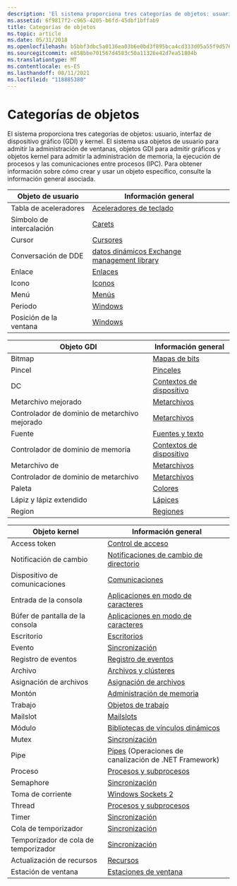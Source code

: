 ```yaml
---
description: 'El sistema proporciona tres categorías de objetos: usuario, interfaz de dispositivo gráfico (GDI) y kernel.'
ms.assetid: 6f9817f2-c965-4205-b6fd-45dbf1bffab9
title: Categorías de objetos
ms.topic: article
ms.date: 05/31/2018
ms.openlocfilehash: b5bbf3dbc5a0136ea03b6e0bd3f895bca4cd333d05a55f9d576aad0c7e36364c
ms.sourcegitcommit: e858bbe701567d4583c50a11326e42d7ea51804b
ms.translationtype: MT
ms.contentlocale: es-ES
ms.lasthandoff: 08/11/2021
ms.locfileid: "118885380"
---
```

# <a name="object-categories"></a>Categorías de objetos

El sistema proporciona tres categorías de objetos: usuario, interfaz de dispositivo gráfico (GDI) y kernel. El sistema usa objetos de usuario para admitir la administración de ventanas, objetos GDI para admitir gráficos y objetos kernel para admitir la administración de memoria, la ejecución de procesos y las comunicaciones entre procesos (IPC). Para obtener información sobre cómo crear y usar un objeto específico, consulte la información general asociada.



| Objeto de usuario       | Información general                                                                                        |
|-------------------|-------------------------------------------------------------------------------------------------|
| Tabla de aceleradores | [Aceleradores de teclado](../menurc/keyboard-accelerators.md)                                       |
| Símbolo de intercalación             | [Carets](../menurc/carets.md)                                                                     |
| Cursor            | [Cursores](../menurc/cursors.md)                                                                   |
| Conversación de DDE  | [datos dinámicos Exchange management library](../dataxchg/dynamic-data-exchange-management-library.md) |
| Enlace              | [Enlaces](../winmsg/hooks.md)                                                                       |
| Icono              | [Iconos](../menurc/icons.md)                                                                       |
| Menú              | [Menús](../menurc/menus.md)                                                                       |
| Periodo            | [Windows](../winmsg/windows.md)                                                                   |
| Posición de la ventana   | [Windows](../winmsg/windows.md)                                                                   |



 



| Objeto GDI           | Información general                               |
|----------------------|----------------------------------------|
| Bitmap               | [Mapas de bits](/windows/desktop/gdi/bitmaps)                 |
| Pincel                | [Pinceles](/windows/desktop/gdi/brushes)                 |
| DC                   | [Contextos de dispositivo](/windows/desktop/gdi/device-contexts) |
| Metarchivo mejorado    | [Metarchivos](/windows/desktop/gdi/metafiles)             |
| Controlador de dominio de metarchivo mejorado | [Metarchivos](/windows/desktop/gdi/metafiles)             |
| Fuente                 | [Fuentes y texto](/windows/desktop/gdi/fonts-and-text)   |
| Controlador de dominio de memoria            | [Contextos de dispositivo](/windows/desktop/gdi/device-contexts) |
| Metarchivo de              | [Metarchivos](/windows/desktop/gdi/metafiles)             |
| Controlador de dominio de metarchivo          | [Metarchivos](/windows/desktop/gdi/metafiles)             |
| Paleta              | [Colores](/windows/desktop/gdi/colors)                   |
| Lápiz y lápiz extendido | [Lápices](/windows/desktop/gdi/pens)                       |
| Region               | [Regiones](/windows/desktop/gdi/regions)                 |



 



| Objeto kernel         | Información general                                                                        |
|-----------------------|---------------------------------------------------------------------------------|
| Access token          | [Control de acceso](/windows/desktop/SecAuthZ/access-control)                                       |
| Notificación de cambio   | [Notificaciones de cambio de directorio](/windows/desktop/FileIO/obtaining-directory-change-notifications) |
| Dispositivo de comunicaciones | [Comunicaciones](/windows/desktop/DevIO/communications-resources)                                 |
| Entrada de la consola         | [Aplicaciones en modo de caracteres](/windows/console/character-mode-applications)                 |
| Búfer de pantalla de la consola | [Aplicaciones en modo de caracteres](/windows/console/character-mode-applications)                 |
| Escritorio               | [Escritorios](/windows/desktop/winstation/desktops)                                                       |
| Evento                 | [Sincronización](/windows/desktop/Sync/synchronization)                                         |
| Registro de eventos             | [Registro de eventos](/windows/desktop/EventLog/event-logging)                                             |
| Archivo                  | [Archivos y clústeres](/windows/desktop/FileIO/files-and-clusters)                                   |
| Asignación de archivos          | [Asignación de archivos](/windows/desktop/Memory/file-mapping)                                               |
| Montón                  | [Administración de memoria](/windows/desktop/Memory/memory-management)                                     |
| Trabajo                   | [Objetos de trabajo](/windows/desktop/ProcThread/job-objects)                                                 |
| Mailslot              | [Mailslots](/windows/desktop/ipc/mailslots)                                                     |
| Módulo                | [Bibliotecas de vínculos dinámicos](/windows/desktop/Dlls/dynamic-link-libraries)                           |
| Mutex                 | [Sincronización](/windows/desktop/Sync/synchronization)                                         |
| Pipe                  | [Pipes](/windows/desktop/ipc/pipes) (Operaciones de canalización de .NET Framework)                                                             |
| Proceso               | [Procesos y subprocesos](/windows/desktop/ProcThread/processes-and-threads)                             |
| Semaphore             | [Sincronización](/windows/desktop/Sync/synchronization)                                         |
| Toma de corriente                | [Windows Sockets 2](/windows/desktop/WinSock/windows-sockets-start-page-2)                       |
| Thread                | [Procesos y subprocesos](/windows/desktop/ProcThread/processes-and-threads)                             |
| Timer                 | [Sincronización](/windows/desktop/Sync/synchronization)                                         |
| Cola de temporizador           | [Sincronización](/windows/desktop/Sync/synchronization)                                         |
| Temporizador de cola de temporizador     | [Sincronización](/windows/desktop/Sync/synchronization)                                         |
| Actualización de recursos       | [Recursos](../menurc/resources.md)                                               |
| Estación de ventana        | [Estaciones de ventana](/windows/desktop/winstation/window-stations)                                         |



 

 

 
